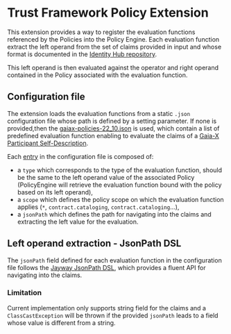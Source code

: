# Trust Framework Policy Extension

This extension provides a way to register the evaluation functions referenced by the Policies into the Policy Engine. Each evaluation function
extract the left operand from the set of claims provided in input and whose format is documented in the [Identity Hub repository](https://github.com/eclipse-dataspaceconnector/IdentityHub/tree/main/docs/developer/decision-records/2022-07-01-get-claims).

This left operand is then evaluated against the operator and right operand contained in the Policy associated with the evaluation function. 

## Configuration file

The extension loads the evaluation functions from a static `.json` configuration file whose path is defined by a setting parameter. 
If none is provided,then the [gaiax-policies-22_10.json](./src/main/resources/gaiax-policies-22_10.json) is used, which contain a list of predefined
evaluation function enabling to evaluate the claims of a [Gaia-X Participant Self-Description](https://gaia-x.gitlab.io/technical-committee/federation-services/data-exchange/dewg/#ontologies-for-data-exchange).

Each [entry](./src/main/java/org/eclipse/edc/trustframework/policy/seeding/model/PolicyEntry.java) in the configuration file is composed of:
- a `type` which corresponds to the type of the evaluation function, should be the same to the left operand value of the associated Policy (PolicyEngine will retrieve the 
evaluation function bound with the policy based on its left operand),
- a `scope` which defines the policy scope on which the evaluation function applies (`*`, `contract.cataloging`, `contract.cataloging`...),
- a `jsonPath` which defines the path for navigating into the claims and extracting the left value for the evaluation.

## Left operand extraction - JsonPath DSL

The `jsonPath` field defined for each evaluation function in the configuration file follows the [Jayway JsonPath DSL](https://github.com/json-path/JsonPath),
which provides a fluent API for navigating into the claims.

### Limitation 

Current implementation only supports string field for the claims and a `ClassCastException` will be thrown if the provided `jsonPath` leads 
to a field whose value is different from a string.




